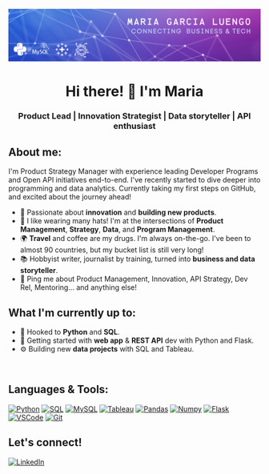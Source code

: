 ![Header](https://raw.githubusercontent.com/mgluengo/mgluengo/master/readme_header.png "Header")

<h1 align="center">Hi there! 👋 I'm Maria</h1>
<h3 align="center"> Product Lead | Innovation Strategist | Data storyteller | API enthusiast </h3>


## About me:

I'm Product Strategy Manager with experience leading Developer Programs and Open API initiatives end-to-end. I've recently started to dive deeper into programming and data analytics. Currently taking my first steps on GitHub, and excited about the journey ahead!

- :rocket: Passionate about **innovation** and **building new products**. 
- :tophat: I like wearing many hats! I'm at the intersections of **Product Management**, **Strategy**, **Data**, and **Program Management**.
- 🌍  **Travel** and coffee are my drugs. I'm always on-the-go. I've been to almost 90 countries, but my bucket list is still very long!
- :books: Hobbyist writer, journalist by training, turned into **business and data storyteller**.
- 💬 Ping me about Product Management, Innovation, API Strategy, Dev Rel, Mentoring... and anything else!

## What I'm currently up to:
- 🔧  Hooked to **Python** and **SQL**. 
- 🌱 Getting started with **web app** & **REST API** dev with Python and Flask. 
- ⚙️ Building new **data projects** with SQL and Tableau.
</br>

## Languages & Tools:
[![Python](https://img.shields.io/badge/Python-9146FF?style=for-the-badge&logo=python&logoColor=white&labelColor=101010)]()
[![SQL](https://img.shields.io/badge/SQL-9146FF?style=for-the-badge&logo=mysql&logoColor=white&labelColor=101010)]()
[![MySQL](https://img.shields.io/badge/MySQL-5865F2?style=for-the-badge&logo=mysql&logoColor=white&labelColor=101010)]()
[![Tableau](https://img.shields.io/badge/Tableau-5865F2?style=for-the-badge&logo=tableau&logoColor=white&labelColor=101010)]()
[![Pandas](https://img.shields.io/badge/Pandas-5865F2?style=for-the-badge&logo=pandas&logoColor=white&labelColor=101010)]()
[![Numpy](https://img.shields.io/badge/Numpy-5865F2?style=for-the-badge&logo=numpy&logoColor=white&labelColor=101010)]()
[![Flask](https://img.shields.io/badge/Flask-5865F2?style=for-the-badge&logo=flask&logoColor=white&labelColor=101010)]()
[![VSCode](https://img.shields.io/badge/VSCode-5865F2?style=for-the-badge&logo=visualstudiocode&logoColor=white&labelColor=101010)]()
[![Git](https://img.shields.io/badge/Git-5865F2?style=for-the-badge&logo=git&logoColor=white&labelColor=101010)]()

## Let's connect!

[![LinkedIn](https://img.shields.io/badge/LinkedIn-Maria_Garcia-1DA1F2?style=for-the-badge&logo=linkedin&logoColor=white&labelColor=101010)](https://www.linkedin.com/in/mariagarcialuengo/)

